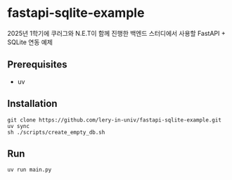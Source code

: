 # fastapi-sqlite-example

2025년 1학기에 쿠러그와 N.E.T이 함께 진행한 백엔드 스터디에서 사용할 FastAPI + SQLite 연동 예제

## Prerequisites

- uv

## Installation

```shell
git clone https://github.com/lery-in-univ/fastapi-sqlite-example.git
uv sync
sh ./scripts/create_empty_db.sh
```

## Run

```shell
uv run main.py
```
